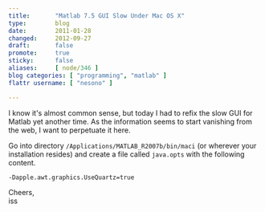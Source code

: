 ```yaml
---
title:       "Matlab 7.5 GUI Slow Under Mac OS X"
type:        blog
date:        2011-01-28
changed:     2012-09-27
draft:       false
promote:     true
sticky:      false
aliases:     [ node/346 ]
blog categories: [ "programming", "matlab" ]
flattr username: [ "nesono" ]

---
```


<!--more-->
I know it's almost common sense, but today I had to refix the slow GUI for Matlab yet another time.
As the information seems to start vanishing from the web, I want to perpetuate it here.

Go into directory `/Applications/MATLAB_R2007b/bin/maci` (or wherever your installation resides) and create a file called `java.opts` with the following content.

	-Dapple.awt.graphics.UseQuartz=true

Cheers,  
iss

